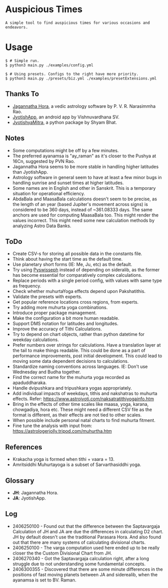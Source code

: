 # Auspicious Times

	A simple tool to find auspicious times for various occasions and endeavors.

# Usage
```console
$ # Simple run.
$ python3 main.py ./examples/config.yml

$ # Using presets. Configs to the right have more priority.
$ python3 main.py ./presets/biz.yml ./examples/presetExtensions.yml
```

## Thanks To
* [Jagannatha Hora](https://www.vedicastrologer.org/jh/), a vedic astrology software by P. V. R. Narasimmha Rao.
* [JyotishApp](https://play.google.com/store/apps/details?id=com.vishdroid.jyotisha), an android app by Vishnuvardhana SV.
* [JyotishyaMitra](https://github.com/VicharaVandana/jyotishyamitra/), a python package by Shyam Bhat.

## Notes
* Some computations might be off by a few minutes.
* The preferred ayanamsa is "ay_raman" as it's closer to the Pushya at 16Cn, suggested by PVN Rao.
* Jagannatha Hora seems to be more stable in handling higher latitudes than JyotishApp.
* Astrology software in general seem to have at least a few minor bugs in handling sunrise and sunset times at higher latitudes.
* Some names are in English and other in Sanskrit. This is a temporary situation for operational efficiency.
* AbdaBala and MaasaBala calculations doesn't seem to be precise, as the length of an year (based Jupiter's movement across signs) is considered to be 360 days, instead of ~361.08333 days. The same anchors are used for computing MaasaBala too. This might render the values incorrect. This might need some new calculation methods by analyzing Astro Data Banks.


## ToDo
* Create CSV-s for storing all possible data in the constants file.
* Think about having the start time as the default time.
* Use planetary short forms (IE: Me, Ju, etc) as the default.
* Try using [Pyswisseph](https://github.com/astrorigin/pyswisseph) instead of depending on sideralib, as the former has become essential for comparatively complex calculations.
* Replace periods with a single period config, with values with same type as frequency.
* Check whether muhurtaYoga effects depend upon Pakshatithis.
* Validate the presets with experts.
* Get popular reference locations cross regions, from experts.
* Try adding more muhurta yoga combinations.
* Introduce proper package management.
* Make the configuration a bit more human readable.
* Support DMS notation for latitudes and longitudes.
* Improve the accuracy of Tithi Calculations.
* Try to depend on chart objects, rather than python datetime for weekday calculations.
* Prefer numbers over strings for calculations. Have a translation layer at the tail to make things readable. This could be done as a part of performance improvements, post initial development. This could lead to moving some data dependent decisions to calculations.
* Standardize naming conventions across languages. IE: Don't use Wednesday and Budha together.
* Find the correct name for the muhurta yoga recorded as apaduddharaka.
* Handle dvipushkara and tripushkara yogas appropriately.
* Add individual impacts of weekdays, tithis and nakshatras to muhurta effects. Refer: https://www.astrojyoti.com/naksatratithiyogainfo.htm
* Bring in the effects of other time scales like maasa, yoga, karana, chowgadiya, hora etc. These might need a different CSV file as the format is different, as their effects are not tied to other scales.
* When possible include personal natal charts to find muhurta fitment.
* Fine tune the analysis with input from: https://astrologerjolly.tripod.com/muhurtha.htm

## References
* Krakacha yoga is formed when tithi + vaara = 13.
* Amritsiddhi Muhurtayoga is a subset of Sarvarthasiddhi yoga.

## Glossary
* **JH**: Jagannatha Hora.
* **JA**: JyotishApp.

## 	Log
* 2406250100 - Found out that the difference between the Saptavargaja Calculation of JH and JA are due the differences in calculating D2 chart. JH by default doesn't use the traditional Parasara Hora. And also found out that there are many systems of calculating divisional charts.
* 2406250100 - The varga computation used here ended up to be really closer the the Custom Divisional Chart from JH.
* 2406270340 - Got the Saptavargaja calculation right, after a long struggle due to not understanding some fundamental concepts.
* 2406300355 - Discovered that there are some minute differences in the positions of fast moving planets between JA and siderealib, when the ayanamsa is set to BV. Raman.
